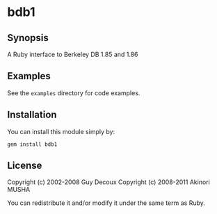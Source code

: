 bdb1
====

Synopsis
--------

A Ruby interface to Berkeley DB 1.85 and 1.86

Examples
--------

See the `examples` directory for code examples.

Installation
------------

You can install this module simply by:

	gem install bdb1

License
-------

Copyright (c) 2002-2008 Guy Decoux
Copyright (c) 2008-2011 Akinori MUSHA

You can redistribute it and/or modify it under the same term as Ruby.
